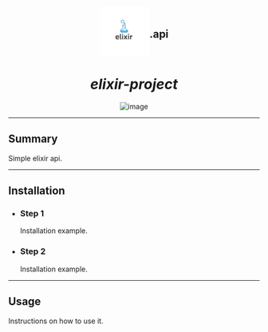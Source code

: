 <p align="center">
<div style="display: flex; justify-content: center; align-items: center;">
<img src="./assets/elixir_logo.png" alt="logo" width="100px">
<h2>.api</h2>
</div>

<h1 align="center"><i>elixir-project</i></h1>

</p>

<p align="center">
<img src="https://img.shields.io/badge/Elixir-technology-informational?style=flat&logo=elixir&logoColor=white&color=2bbc8a" alt="image" />

</p>

---

## Summary

Simple elixir api.

---

## Installation

- ### Step 1

  Installation example.

- ### Step 2

  Installation example.

---

## Usage

Instructions on how to use it.
